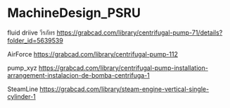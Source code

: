 # MachineDesign_PSRU

fluid driive  วีรภัทร
https://grabcad.com/library/centrifugal-pump-71/details?folder_id=5639539

AirForce
 https://grabcad.com/library/centrifugal-pump-112

pump_xyz
 https://grabcad.com/library/centrifugal-pump-installation-arrangement-instalacion-de-bomba-centrifuga-1

SteamLine
https://grabcad.com/library/steam-engine-vertical-single-cylinder-1
